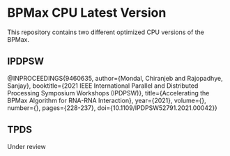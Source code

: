 # BPMax CPU Latest Version

This repository contains two different optimized CPU versions of the BPMax.

## IPDPSW
  @INPROCEEDINGS{9460635,
  author={Mondal, Chiranjeb and Rajopadhye, Sanjay},
  booktitle={2021 IEEE International Parallel and Distributed Processing Symposium Workshops (IPDPSW)}, 
  title={Accelerating the BPMax Algorithm for RNA-RNA Interaction}, 
  year={2021},
  volume={},
  number={},
  pages={228-237},
  doi={10.1109/IPDPSW52791.2021.00042}}

## TPDS
   Under review




